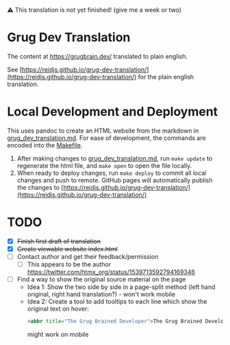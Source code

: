 ⚠️ This translation is not yet finished! (give me a week or two)

# Grug Dev Translation
The content at https://grugbrain.dev/ translated to plain english.

See [https://reidjs.github.io/grug-dev-translation/](https://reidjs.github.io/grug-dev-translation/) for the plain english translation.

# Local Development and Deployment
This uses pandoc to create an HTML website from the markdown in [grug_dev_translation.md](./grug_dev_translation.md). For ease of development, the commands are encoded into the [Makefile](./Makefile).
1. After making changes to [grug_dev_translation.md](./grug_dev_translation.md), run `make update` to regenerate the html file, and `make open` to open the file locally.
2. When ready to deploy changes, run `make deploy` to commit all local changes and push to remote. GitHub pages will automatically publish the changes to [https://reidjs.github.io/grug-dev-translation/](https://reidjs.github.io/grug-dev-translation/) 

# TODO
- [x] ~~Finish first draft of translation~~
- [x] ~~Create viewable website index.html~~
- [ ] Contact author and get their feedback/permission
  - [ ] This appears to be the author https://twitter.com/htmx_org/status/1539713592794169346
- [ ] Find a way to show the original source material on the page
  - Idea 1: Show the two side by side in a page-split method (left hand original, right hand translation?) - won't work mobile
  - Idea 2: Create a tool to add tooltips to each line which show the original text on hover:
    ```html
    <abbr title="The Grug Brained Developer">The Grug Brained Developer - English Translation</abbr>
    ```
    might work on mobile
